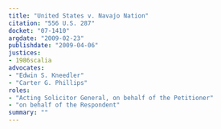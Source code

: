 ```yaml
---
title: "United States v. Navajo Nation"
citation: "556 U.S. 287"
docket: "07-1410"
argdate: "2009-02-23"
publishdate: "2009-04-06"
justices:
- 1986scalia
advocates:
- "Edwin S. Kneedler"
- "Carter G. Phillips"
roles:
- "Acting Solicitor General, on behalf of the Petitioner"
- "on behalf of the Respondent"
summary: ""
---
```


